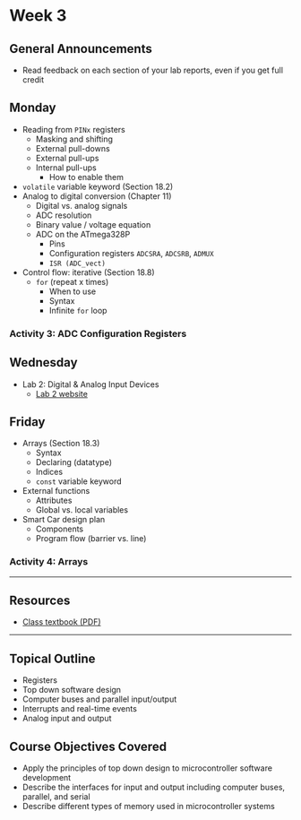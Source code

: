 # Week 3

## General Announcements
- Read feedback on each section of your lab reports, even if you get full credit

## Monday
- Reading from `PINx` registers
  - Masking and shifting
  - External pull-downs
  - External pull-ups
  - Internal pull-ups
    - How to enable them
- `volatile` variable keyword (Section 18.2)
- Analog to digital conversion (Chapter 11)
  - Digital vs. analog signals
  - ADC resolution
  - Binary value / voltage equation
  - ADC on the ATmega328P
    - Pins
    - Configuration registers `ADCSRA`, `ADCSRB`, `ADMUX`
    - `ISR (ADC_vect)`
- Control flow: iterative (Section 18.8)
  - `for` (repeat x times)
    - When to use
    - Syntax
    - Infinite `for` loop

### Activity 3: ADC Configuration Registers

## Wednesday
- Lab 2: Digital & Analog Input Devices
  - [Lab 2 website](https://doctor-pasquale.com/microcontrollers-lab-2/)

## Friday
- Arrays (Section 18.3)
  - Syntax
  - Declaring (datatype)
  - Indices
  - `const` variable keyword
- External functions
  - Attributes
  - Global vs. local variables
- Smart Car design plan
  - Components
  - Program flow (barrier vs. line)

### Activity 4: Arrays

---

## Resources
- [Class textbook (PDF)](https://doctor-pasquale.com/wp-content/uploads/2021/02/The-Yellow-Book.pdf)

---

## Topical Outline
- Registers
- Top down software design
- Computer buses and parallel input/output
- Interrupts and real-time events
- Analog input and output

## Course Objectives Covered
- Apply the principles of top down design to microcontroller software development
- Describe the interfaces for input and output including computer buses, parallel, and serial
- Describe different types of memory used in microcontroller systems
